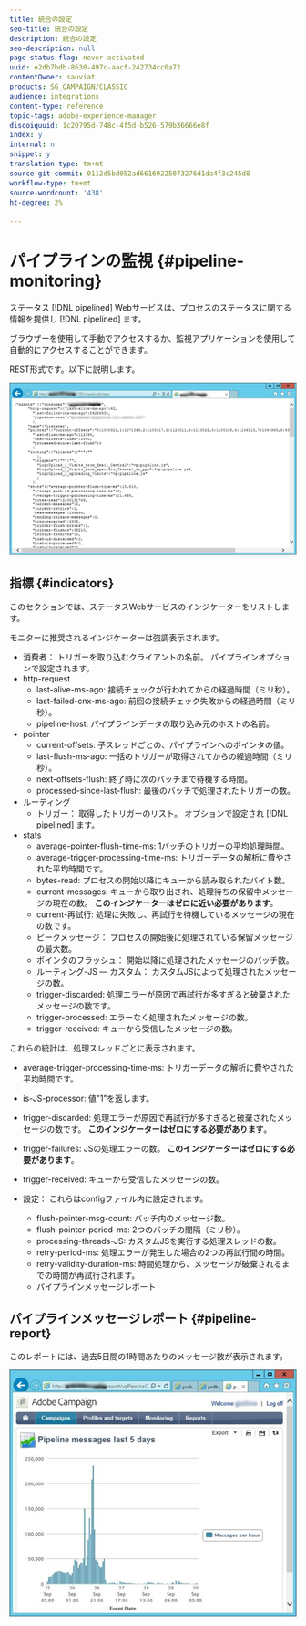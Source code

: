 ```yaml
---
title: 統合の設定
seo-title: 統合の設定
description: 統合の設定
seo-description: null
page-status-flag: never-activated
uuid: e2db7bdb-8630-497c-aacf-242734cc0a72
contentOwner: sauviat
products: SG_CAMPAIGN/CLASSIC
audience: integrations
content-type: reference
topic-tags: adobe-experience-manager
discoiquuid: 1c20795d-748c-4f5d-b526-579b36666e8f
index: y
internal: n
snippet: y
translation-type: tm+mt
source-git-commit: 0112d5bd052ad66169225073276d1da4f3c245d8
workflow-type: tm+mt
source-wordcount: '438'
ht-degree: 2%

---
```



# パイプラインの監視 {#pipeline-monitoring}

ステータス [!DNL pipelined] Webサービスは、プロセスのステータスに関する情報を提供し [!DNL pipelined] ます。

ブラウザーを使用して手動でアクセスするか、監視アプリケーションを使用して自動的にアクセスすることができます。

REST形式です。以下に説明します。

![](assets/triggers_8.png)

## 指標 {#indicators}

このセクションでは、ステータスWebサービスのインジケーターをリストします。

モニターに推奨されるインジケーターは強調表示されます。

* 消費者： トリガーを取り込むクライアントの名前。 パイプラインオプションで設定されます。
* http-request
   * last-alive-ms-ago: 接続チェックが行われてからの経過時間（ミリ秒）。
   * last-failed-cnx-ms-ago: 前回の接続チェック失敗からの経過時間（ミリ秒）。
   * pipeline-host: パイプラインデータの取り込み元のホストの名前。
* pointer
   * current-offsets: 子スレッドごとの、パイプラインへのポインタの値。
   * last-flush-ms-ago: 一括のトリガーが取得されてからの経過時間（ミリ秒）。
   * next-offsets-flush: 終了時に次のバッチまで待機する時間。
   * processed-since-last-flush: 最後のバッチで処理されたトリガーの数。
* ルーティング
   * トリガー： 取得したトリガーのリスト。 オプションで設定され [!DNL pipelined] ます。
* stats
   * average-pointer-flush-time-ms: 1バッチのトリガーの平均処理時間。
   * average-trigger-processing-time-ms: トリガーデータの解析に費やされた平均時間です。
   * bytes-read: プロセスの開始以降にキューから読み取られたバイト数。
   * current-messages: キューから取り出され、処理待ちの保留中メッセージの現在の数。 **このインジケーターはゼロに近い必要があります**。
   * current-再試行: 処理に失敗し、再試行を待機しているメッセージの現在の数です。
   * ピークメッセージ： プロセスの開始後に処理されている保留メッセージの最大数。
   * ポインタのフラッシュ： 開始以降に処理されたメッセージのバッチ数。
   * ルーティング-JS — カスタム： カスタムJSによって処理されたメッセージの数。
   * trigger-discarded: 処理エラーが原因で再試行が多すぎると破棄されたメッセージの数です。
   * trigger-processed: エラーなく処理されたメッセージの数。
   * trigger-received: キューから受信したメッセージの数。

これらの統計は、処理スレッドごとに表示されます。

* average-trigger-processing-time-ms: トリガーデータの解析に費やされた平均時間です。
* is-JS-processor: 値&quot;1&quot;を返します。
* trigger-discarded: 処理エラーが原因で再試行が多すぎると破棄されたメッセージの数です。 **このインジケーターはゼロにする必要があります**。
* trigger-failures: JSの処理エラーの数。 **このインジケーターはゼロにする必要があります**。
* trigger-received: キューから受信したメッセージの数。

* 設定： これらはconfigファイル内に設定されます。
   * flush-pointer-msg-count: バッチ内のメッセージ数。
   * flush-pointer-period-ms: 2つのバッチの間隔（ミリ秒）。
   * processing-threads-JS: カスタムJSを実行する処理スレッドの数。
   * retry-period-ms: 処理エラーが発生した場合の2つの再試行間の時間。
   * retry-validity-duration-ms: 時間処理から、メッセージが破棄されるまでの時間が再試行されます。
   * パイプラインメッセージレポート

## パイプラインメッセージレポート {#pipeline-report}

このレポートには、過去5日間の1時間あたりのメッセージ数が表示されます。

![](assets/triggers_9.png)
